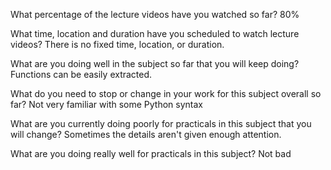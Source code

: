 What percentage of the lecture videos have you watched so far?
80%

What time, location and duration have you scheduled to watch lecture videos?
There is no fixed time, location, or duration.

What are you doing well in the subject so far that you will keep doing?
Functions can be easily extracted.

What do you need to stop or change in your work for this subject overall so far?
Not very familiar with some Python syntax

What are you currently doing poorly for practicals in this subject that you will change?
Sometimes the details aren't given enough attention.

What are you doing really well for practicals in this subject?
Not bad
